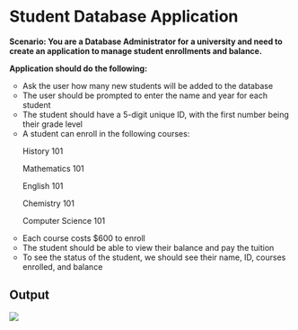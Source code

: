 <h1>Student Database Application</h1>

<p><b>Scenario: You are a Database Administrator for a university and need to create an application to manage student enrollments and balance.</b></p>

<p><b>Application should do the following:</b></p>
<ul type = "circle">
<li>Ask the user how many new students will be added to the database</li>

<li>The user should be prompted to enter the name and year for each student</li>

<li>The student should have a 5-digit unique ID, with the first number being their grade level</li>

<li>A student can enroll in the following courses:</li>

History 101

Mathematics 101

English 101

Chemistry 101

Computer Science 101

<li>Each course costs $600 to enroll</li>

<li>The student should be able to view their balance and pay the tuition</li>

<li>To see the status of the student, we should see their name, ID, courses enrolled, and balance</li>
</ul>

<h2>Output</h2>
<img src = "https://github.com/user-attachments/assets/f765bea1-7628-4950-a6c1-dcb0395d9bcd">

